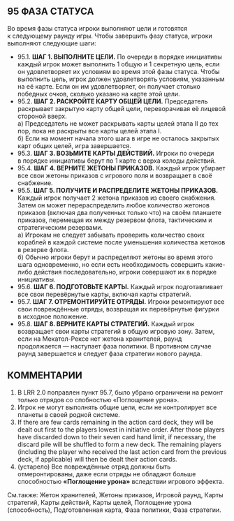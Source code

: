 95 ФАЗА СТАТУСА
---

Во время фазы статуса игроки выполняют цели и готовятся к следующему раунду игры. Чтобы завершить фазу статуса, игроки выполняют следующие шаги:
* 95.1. **ШАГ 1. ВЫПОЛНИТЕ ЦЕЛИ.** По очереди в порядке инициативы каждый игрок может выполнить 1 общую и 1 секретную цель, если он удовлетворяет их условиям во время этой фазы статуса. Чтобы выполнить цель, игрок должен удовлетворять условиям, указанным на её карте. Если он им удовлетворяет, он получает столько победных очков, сколько указано на карте этой цели.
* 95.2. **ШАГ 2. РАСКРОЙТЕ КАРТУ ОБЩЕЙ ЦЕЛИ.** Председатель раскрывает закрытую карту общей цели, переворачивая её лицевой стороной вверх.  
  а) Председатель не может раскрывать карты целей этапа II до тех пор, пока не раскрыты все карты целей этапа I.  
  б) Если на момент начала этого шага в игре не осталось закрытых карт общих целей, игра завершается.
* 95.3. **ШАГ 3. ВОЗЬМИТЕ КАРТЫ ДЕЙСТВИЙ.** Игроки по очереди в порядке инициативы берут по 1 карте с верха колоды действий.
* 95.4. **ШАГ 4. ВЕРНИТЕ ЖЕТОНЫ ПРИКАЗОВ.** Каждый игрок убирает все свои жетоны приказов с игрового поля и возвращает в своё снабжение.
* 95.5. **ШАГ 5. ПОЛУЧИТЕ И РАСПРЕДЕЛИТЕ ЖЕТОНЫ ПРИКАЗОВ.** Каждый игрок получает 2 жетона приказов из своего снабжения. Затем он может перераспределить любое количество жетонов приказов (включая два полученных только что) на своём планшете приказов, перемещая их между резервом флота, тактическим и стратегическим резервами.  
  а) Игрокам не следует забывать проверить количество своих кораблей в каждой системе после уменьшения количества жетонов в резерве флота.  
  б) Обычно игроки берут и распределяют жетоны во время этого шага одновременно, но если есть необходимость совершить какие-либо действия последовательно, игроки совершают их в порядке инициативы.
* 95.6. **ШАГ 6. ПОДГОТОВЬТЕ КАРТЫ.** Каждый игрок подготавливает все свои перевёрнутые карты, включая карты стратегий.
* 95.7. **ШАГ 7. ОТРЕМОНТИРУЙТЕ ОТРЯДЫ.** Игроки ремонтируют все свои повреждённые отряды, возвращая их перевёрнутые фигурки в исходное положение.
* 95.8. **ШАГ 8. ВЕРНИТЕ КАРТЫ СТРАТЕГИЙ.** Каждый игрок возвращает свои карты стратегий в общую игровую зону. Затем, если на Мекатол-Рексе нет жетона хранителей, раунд продолжается — наступает фаза политики. В противном случае раунд завершается и следует фаза стратегии нового раунда.

КОММЕНТАРИИ
---
1) В LRR 2.0 поправлен пункт 95.7, было убрано ограничени на ремонт только отрядов со спобностью «Поглощение урона».
2) Игрок не могут выполнять общие цели, если не контролирует все планеты в своей родной системе.
3) If there are few cards remaining in the action card deck, they will be dealt out first to the players lowest in initiative order. After those players have discarded down to their seven card hand limit, if necessary, the discard pile will be shuffled to form a new deck. The remaining players (including the player who received the last action card from the previous deck, if applicable) will then be dealt their action cards.
4) (устарело) Все повреждённые отряд должны быть отмеронтированы, даже если отряды не обладают больше способностью **«Поглощение урона»** вследствии игрового эффекта. 

См.также: Жетон хранителей, Жетоны приказов, Игровой раунд, Карты стратегий, Карты действий, Карты целей, Поглощение урона (способность), Подготовленная карта, Фаза политики, Фаза стратегии.
